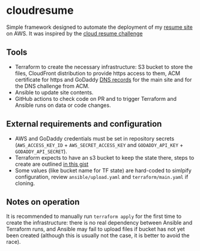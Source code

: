 # cloudresume

Simple framework designed to automate the deployment of my [resume site](https://resume.veksh.in) on AWS. It was inspired by the [cloud resume challenge](https://cloudresumechallenge.dev/)

## Tools

- Terraform to create the necessary infrastructure: S3 bucket to store the files, CloudFront distribution to provide https access to them, ACM certificate for https and GoDaddy [DNS records](https://github.com/veksh/terraform-provider-godaddy-dns) for the main site and for the DNS challenge from ACM.
- Ansible to update site contents.
- GitHub actions to check code on PR and to trigger Terraform and Ansible runs on data or code changes.

## External requirements and configuration

- AWS and GoDaddy credentials must be set in repository secrets (`AWS_ACCESS_KEY_ID` + `AWS_SECRET_ACCESS_KEY` and `GODADDY_API_KEY` + `GODADDY_API_SECRET`).
- Terraform expects to have an s3 bucket to keep the state there, steps to create are outlined [in this gist](https://gist.github.com/veksh/c6804b0d32f5138a92fa1cdb7ed67f7d)
- Some values (like bucket name for TF state) are hard-coded to simlpify configuration, review `ansible/upload.yaml` and `terraform/main.yaml` if cloning.

## Notes on operation

It is recommended to manually run `terraform apply` for the first time to create the infrastructure: there is no real dependency between Ansible and Terraform runs, and Ansible may fail to upload files if bucket has not yet been created (although this is usually not the case, it is better to avoid the race).
